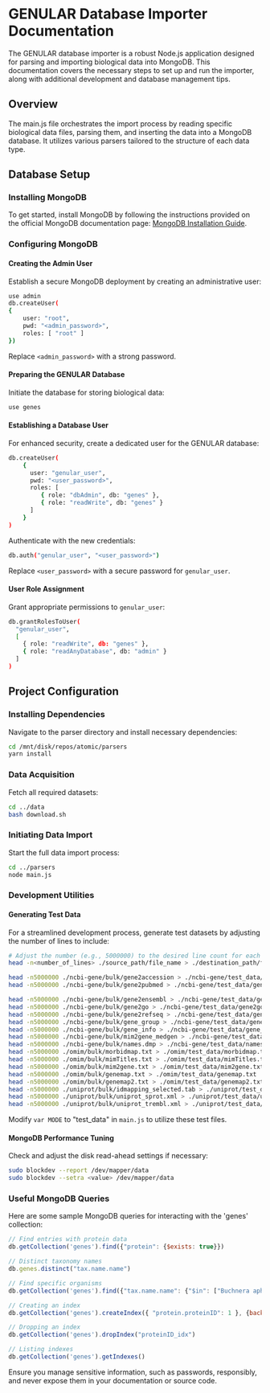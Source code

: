 # GENULAR Database Importer Documentation

The GENULAR database importer is a robust Node.js application designed for parsing and importing biological data into MongoDB. This documentation covers the necessary steps to set up and run the importer, along with additional development and database management tips.

## Overview
The main.js file orchestrates the import process by reading specific biological data files, parsing them, and inserting the data into a MongoDB database. It utilizes various parsers tailored to the structure of each data type.

## Database Setup

### Installing MongoDB
To get started, install MongoDB by following the instructions provided on the official MongoDB documentation page: [MongoDB Installation Guide](https://docs.mongodb.com/manual/tutorial/install-mongodb-on-debian/).

### Configuring MongoDB

#### Creating the Admin User
Establish a secure MongoDB deployment by creating an administrative user:

```sh
use admin
db.createUser(
{
    user: "root",
    pwd: "<admin_password>",
    roles: [ "root" ]
})
```

Replace `<admin_password>` with a strong password.

#### Preparing the GENULAR Database
Initiate the database for storing biological data:

```sh
use genes
```

#### Establishing a Database User
For enhanced security, create a dedicated user for the GENULAR database:

```sh
db.createUser(
    {
      user: "genular_user",
      pwd: "<user_password>",
      roles: [
         { role: "dbAdmin", db: "genes" },
         { role: "readWrite", db: "genes" }
      ]
    }
)
```

Authenticate with the new credentials:

```sh
db.auth("genular_user", "<user_password>")
```

Replace `<user_password>` with a secure password for `genular_user`.

#### User Role Assignment
Grant appropriate permissions to `genular_user`:

```sh
db.grantRolesToUser(
  "genular_user",
  [
    { role: "readWrite", db: "genes" },
    { role: "readAnyDatabase", db: "admin" }
  ]
)
```

## Project Configuration

### Installing Dependencies
Navigate to the parser directory and install necessary dependencies:

```sh
cd /mnt/disk/repos/atomic/parsers
yarn install
```

### Data Acquisition
Fetch all required datasets:

```sh
cd ../data
bash download.sh
```

### Initiating Data Import
Start the full data import process:

```sh
cd ../parsers
node main.js
```

### Development Utilities

#### Generating Test Data
For a streamlined development process, generate test datasets by adjusting the number of lines to include:

```sh
# Adjust the number (e.g., 5000000) to the desired line count for each dataset
head -n<number_of_lines> ./source_path/file_name > ./destination_path/file_name

head -n5000000 ./ncbi-gene/bulk/gene2accession > ./ncbi-gene/test_data/gene2accession 
head -n5000000 ./ncbi-gene/bulk/gene2pubmed > ./ncbi-gene/test_data/gene2pubmed

head -n5000000 ./ncbi-gene/bulk/gene2ensembl > ./ncbi-gene/test_data/gene2ensembl   
head -n5000000 ./ncbi-gene/bulk/gene2go > ./ncbi-gene/test_data/gene2go     
head -n5000000 ./ncbi-gene/bulk/gene2refseq > ./ncbi-gene/test_data/gene2refseq
head -n5000000 ./ncbi-gene/bulk/gene_group > ./ncbi-gene/test_data/gene_group 
head -n5000000 ./ncbi-gene/bulk/gene_info > ./ncbi-gene/test_data/gene_info  
head -n5000000 ./ncbi-gene/bulk/mim2gene_medgen > ./ncbi-gene/test_data/mim2gene_medgen
head -n5000000 ./ncbi-gene/bulk/names.dmp > ./ncbi-gene/test_data/names.dmp
head -n5000000 ./omim/bulk/morbidmap.txt > ./omim/test_data/morbidmap.txt
head -n5000000 ./omim/bulk/mimTitles.txt > ./omim/test_data/mimTitles.txt
head -n5000000 ./omim/bulk/mim2gene.txt > ./omim/test_data/mim2gene.txt
head -n5000000 ./omim/bulk/genemap.txt > ./omim/test_data/genemap.txt
head -n5000000 ./omim/bulk/genemap2.txt > ./omim/test_data/genemap2.txt
head -n5000000 ./uniprot/bulk/idmapping_selected.tab > ./uniprot/test_data/idmapping_selected.tab
head -n5000000 ./uniprot/bulk/uniprot_sprot.xml > ./uniprot/test_data/uniprot_sprot.xml
head -n5000000 ./uniprot/bulk/uniprot_trembl.xml > ./uniprot/test_data/uniprot_trembl.xml
```

Modify `var MODE` to "test_data" in `main.js` to utilize these test files.

#### MongoDB Performance Tuning
Check and adjust the disk read-ahead settings if necessary:

```sh
sudo blockdev --report /dev/mapper/data
sudo blockdev --setra <value> /dev/mapper/data
```

### Useful MongoDB Queries
Here are some sample MongoDB queries for interacting with the 'genes' collection:

```javascript
// Find entries with protein data
db.getCollection('genes').find({"protein": {$exists: true}})

// Distinct taxonomy names
db.genes.distinct("tax.name.name")

// Find specific organisms
db.getCollection('genes').find({"tax.name.name": {"$in": ["Buchnera aphidicola"]}})

// Creating an index
db.getCollection('genes').createIndex({ "protein.proteinID": 1 }, {background: false, name: 'proteinID_idx'})

// Dropping an index
db.getCollection('genes').dropIndex("proteinID_idx")

// Listing indexes
db.getCollection('genes').getIndexes()
```

Ensure you manage sensitive information, such as passwords, responsibly, and never expose them in your documentation or source code.
